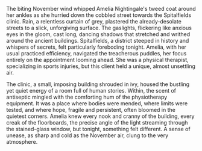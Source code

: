 The biting November wind whipped Amelia Nightingale's tweed coat around her ankles as she hurried down the cobbled street towards the Spitalfields clinic.  Rain, a relentless curtain of grey, plastered the already-desolate streets to a slick, unforgiving surface.  The gaslights, flickering like anxious eyes in the gloom, cast long, dancing shadows that stretched and writhed around the ancient buildings.  Spitalfields, a district steeped in history and whispers of secrets, felt particularly foreboding tonight.  Amelia, with her usual practiced efficiency, navigated the treacherous puddles, her focus entirely on the appointment looming ahead. She was a physical therapist, specializing in sports injuries, but this client held a unique, almost unsettling air.


The clinic, a small, imposing building shrouded in ivy, housed the bustling yet quiet energy of a room full of human stories.  Within, the scent of antiseptic mingled with the comforting hum of the physiotherapy equipment. It was a place where bodies were mended, where limits were tested, and where hope, fragile and persistent, often bloomed in the quietest corners.  Amelia knew every nook and cranny of the building, every creak of the floorboards, the precise angle of the light streaming through the stained-glass window, but tonight, something felt different. A sense of unease, as sharp and cold as the November air, clung to the very atmosphere.
